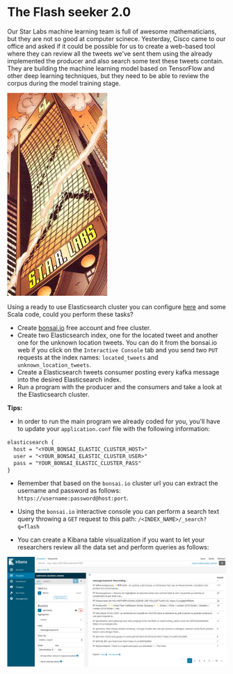 # The Flash seeker 2.0

Our Star Labs machine learning team is full of awesome mathematicians, but they are not so good at computer scinece. Yesterday, Cisco came to our office and asked if it could be possible for us to create a web-based tool where they can review all the tweets we've sent them using the already implemented the producer and also search some text these tweets contain. They are building the machine learning model based on TensorFlow and other deep learning techniques, but they need to be able to review the corpus during the model training stage.

![starLabs](../art/starLabs.png)

Using a ready to use Elasticsearch cluster you can configure [here](https://bonsai.io) and some Scala code, could you perform these tasks?

* Create [bonsai.io](https://bonsai.io) free account and free cluster.
* Create two Elasticsearch index, one for the located tweet and another one for the unknown location tweets. You can do it from the bonsai.io web if you click on the ``Interactive Console`` tab and you send two ``PUT`` requests at the index names: ``located_tweets`` and ``unknown_location_tweets``.
* Create a Elasticsearch tweets consumer posting every kafka message into the desired Elasticsearch index.
* Run a program with the producer and the consumers and take a look at the Elasticsearch cluster.

**Tips:**

* In order to run the main program we already coded for you, you'll have to update your ``application.conf`` file with the following information:

```
elasticsearch {
  host = "<YOUR_BONSAI_ELASTIC_CLUSTER_HOST>"
  user = "<YOUR_BONSAI_ELASTIC_CLUSTER_USER>"
  pass = "YOUR_BONSAI_ELASTIC_CLUSTER_PASS"
}
```

* Remember that based on the ``bonsai.io`` cluster url you can extract the username and password as follows: ``https://username:password@host:port``.

* Using the ``bonsai.io`` interactive console you can perform a search text query throwing a ``GET`` request to this path: ``/<INDEX_NAME>/_search?q=flash``

* You can create a Kibana table visualization if you want to let your researchers review all the data set and perform queries as follows:

![table](../art/kibanaTable.png)
